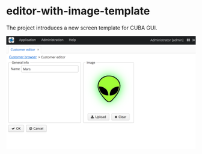 # editor-with-image-template

The project introduces a new screen template for CUBA GUI.

![Sample editor with image](https://github.com/aleksey-stukalov/editor-with-image-template/blob/master/screenshots/screen-with-image-sample.png)

